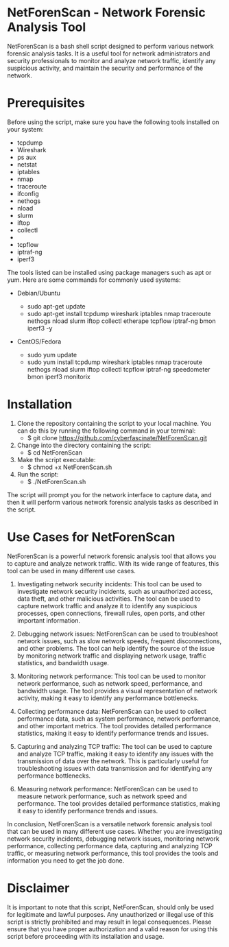 # NetForenScan - Network Forensic Analysis Tool

NetForenScan is a bash shell script designed to perform various network forensic analysis tasks. It is a useful tool for network administrators and security professionals to monitor and analyze network traffic, identify any suspicious activity, and maintain the security and performance of the network.

# Prerequisites
Before using the script, make sure you have the following tools installed on your system:

- tcpdump
- Wireshark
- ps aux
- netstat
- iptables
- nmap
- traceroute
- ifconfig
- nethogs
- nload
- slurm
- iftop
- collectl
- 
- tcpflow
- iptraf-ng
- iperf3

The tools listed can be installed using package managers such as apt or yum. Here are some commands for commonly used systems:

- Debian/Ubuntu
  - sudo apt-get update
  - sudo apt-get install tcpdump wireshark iptables nmap traceroute nethogs nload slurm iftop collectl etherape tcpflow iptraf-ng bmon iperf3 -y

 - CentOS/Fedora
    - sudo yum update
    - sudo yum install tcpdump wireshark iptables nmap traceroute nethogs nload slurm iftop collectl tcpflow iptraf-ng speedometer bmon iperf3 monitorix

# Installation

1. Clone the repository containing the script to your local machine. You can do this by running the following command in your terminal:
    - $ git clone https://github.com/cyberfascinate/NetForenScan.git
2. Change into the directory containing the script:
    - $ cd NetForenScan
3. Make the script executable:
    - $ chmod +x NetForenScan.sh
4. Run the script:
    - $ ./NetForenScan.sh

The script will prompt you for the network interface to capture data, and then it will perform various network forensic analysis tasks as described in the script.

# Use Cases for NetForenScan

NetForenScan is a powerful network forensic analysis tool that allows you to capture and analyze network traffic. With its wide range of features, this tool can be used in many different use cases.

1. Investigating network security incidents: This tool can be used to investigate network security incidents, such as unauthorized access, data theft, and other malicious activities. The tool can be used to capture network traffic and analyze it to identify any suspicious processes, open connections, firewall rules, open ports, and other important information.

2. Debugging network issues: NetForenScan can be used to troubleshoot network issues, such as slow network speeds, frequent disconnections, and other problems. The tool can help identify the source of the issue by monitoring network traffic and displaying network usage, traffic statistics, and bandwidth usage.

3. Monitoring network performance: This tool can be used to monitor network performance, such as network speed, performance, and bandwidth usage. The tool provides a visual representation of network activity, making it easy to identify any performance bottlenecks.

4. Collecting performance data: NetForenScan can be used to collect performance data, such as system performance, network performance, and other important metrics. The tool provides detailed performance statistics, making it easy to identify performance trends and issues.

5. Capturing and analyzing TCP traffic: The tool can be used to capture and analyze TCP traffic, making it easy to identify any issues with the transmission of data over the network. This is particularly useful for troubleshooting issues with data transmission and for identifying any performance bottlenecks.

6. Measuring network performance: NetForenScan can be used to measure network performance, such as network speed and performance. The tool provides detailed performance statistics, making it easy to identify performance trends and issues.

In conclusion, NetForenScan is a versatile network forensic analysis tool that can be used in many different use cases. Whether you are investigating network security incidents, debugging network issues, monitoring network performance, collecting performance data, capturing and analyzing TCP traffic, or measuring network performance, this tool provides the tools and information you need to get the job done.

# Disclaimer

It is important to note that this script, NetForenScan, should only be used for legitimate and lawful purposes. Any unauthorized or illegal use of this script is strictly prohibited and may result in legal consequences. Please ensure that you have proper authorization and a valid reason for using this script before proceeding with its installation and usage.
